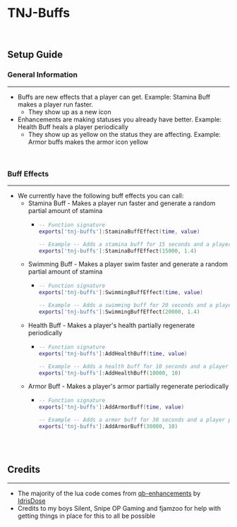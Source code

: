 # TNJ-Buffs

<br/>

## Setup Guide
### General Information
***
- Buffs are new effects that a player can get. Example: Stamina Buff makes a player run faster.
  - They show up as a new icon
- Enhancements are making statuses you already have better. Example: Health Buff heals a player periodically
  - They show up as yellow on the status they are affecting. Example: Armor buffs makes the armor icon yellow

<br/>

### Buff Effects
***
- We currently have the following buff effects you can call:
  - Stamina Buff - Makes a player run faster and generate a random partial amount of stamina
    - ```lua
      -- Function signature 
      exports['tnj-buffs']:StaminaBuffEffect(time, value)

      -- Example -- Adds a stamina buff for 15 seconds and a player runs 1.4 faster.
      exports['tnj-buffs']:StaminaBuffEffect(15000, 1.4)
      ```
  - Swimming Buff - Makes a player swim faster and generate a random partial amount of stamina
    - ```lua
      -- Function signature 
      exports['tnj-buffs']:SwimmingBuffEffect(time, value)
      
      -- Example -- Adds a swimming buff for 20 seconds and a player swims 1.4 faster.
      exports['tnj-buffs']:SwimmingBuffEffect(20000, 1.4)
      ```
  - Health Buff - Makes a player's health partially regenerate periodically
    - ```lua
      -- Function signature 
      exports['tnj-buffs']:AddHealthBuff(time, value)
      
      -- Example -- Adds a health buff for 10 seconds and a player periodically gains 10 health.
      exports['tnj-buffs']:AddHealthBuff(10000, 10)
      ```
  - Armor Buff - Makes a player's armor partially regenerate periodically
    - ```lua
      -- Function signature 
      exports['tnj-buffs']:AddArmorBuff(time, value)
      
      -- Example -- Adds a armor buff for 30 seconds and a player periodically gains 10 armor.
      exports['tnj-buffs']:AddArmorBuff(30000, 10)
      ```

<br/>
<br/>

## Credits
___
- The majority of the lua code comes from [qb-enhancements](https://github.com/IdrisDose/qb-enhancements) by [IdrisDose](https://github.com/IdrisDose)
- Credits to my boys Silent, Snipe OP Gaming and fjamzoo for help with getting things in place for this to all be possible
